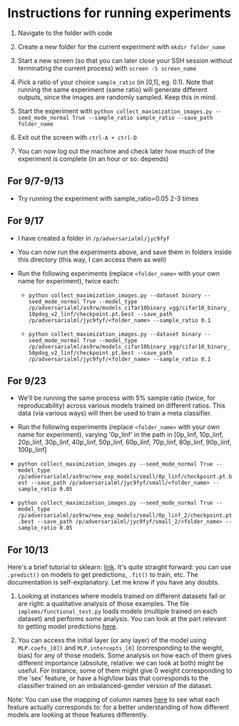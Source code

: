 # Instructions for running experiments


1. Navigate to the folder with code

2. Create a new folder for the current experiment with `mkdir folder_name`

3. Start a new screen (so that you can later close your SSH session without terminating the current process) with `screen -S screen_name`

4. Pick a ratio of your choice `sample_ratio` (in [0,1], eg. 0.1). Note that running the same experiment (same ratio) will generate different outputs, since the images are randomly sampled. Keep this in mind.

5. Start the experiment with `python collect_maximization_images.py --seed_mode_normal True --sample_ratio sample_ratio --save_path folder_name`

6. Exit out the screen with `ctrl-A + ctrl-D`

7. You can now log out the machine and check later how much of the experiment is complete (in an hour or so: depends)



## For 9/7-9/13

- Try running the experiment with sample_ratio=0.05 2-3 times

## For 9/17

- I have created a folder in `/p/adversarialml/jyc9fyf`

- You can now run the experiments above, and save them in folders inside this directory (this way, I can access them as well)

- Run the following experiments (replace `<folder_name>` with your own name for experiment), twice each:

  - `python collect_maximization_images.py --dataset binary --seed_mode_normal True --model_type /p/adversarialml/as9rw/models_cifar10binary_vgg/cifar10_binary_10pdog_v2_linf/checkpoint.pt.best --save_path /p/adversarialml/jyc9fyf/<folder_name> --sample_ratio 0.1`
  
  - `python collect_maximization_images.py --dataset binary --seed_mode_normal True --model_type /p/adversarialml/as9rw/models_cifar10binary_vgg/cifar10_binary_50pdog_v2_linf/checkpoint.pt.best --save_path /p/adversarialml/jyc9fyf/<folder_name> --sample_ratio 0.1`


## For 9/23

- We'll be running the same process with 5% sample ratio (twice, for reproducability) across various models trained on different ratios. This data (via various ways) will then be used to train a meta classifier.

- Run the following experiments (replace `<folder_name>` with your own name for experiment), varying '0p_linf' in the path in [0p_linf, 10p_linf, 20p_linf, 30p_linf, 40p_linf, 50p_linf, 60p_linf, 70p_linf, 80p_linf, 90p_linf, 100p_linf] 

- `python collect_maximization_images.py --seed_mode_normal True --model_type /p/adversarialml/as9rw/new_exp_models/small/0p_linf/checkpoint.pt.best --save_path /p/adversarialml/jyc9fyf/small/<folder_name> --sample_ratio 0.05`

- `python collect_maximization_images.py --seed_mode_normal True --model_type /p/adversarialml/as9rw/new_exp_models/small/0p_linf_2/checkpoint.pt.best --save_path /p/adversarialml/jyc9fyf/small_2/<folder_name> --sample_ratio 0.05`


## For 10/13

Here's a brief tutorial to sklearn: [link](https://scikit-learn.org/stable/tutorial/basic/tutorial.html#learning-and-predicting). It's quite straight forward: you can use `.predict()` on models to get predictions, `.fit()` to train, etc. The documentation is self-explanatory. Let me know if you have any doubts. 

1. Looking at instances where models trained on different datasets fail or are right: a qualitative analysis of those examples. The file `implems/functional_test.py` loads models (multiple trained on each dataset) and performs some analysis. You can look at the part relevant to getting model predictions [here](https://github.com/iamgroot42/fnb/blob/master/implems/functional_test.py#L70). 

2. You can access the initial layer (or any layer) of the model using `MLP.coefs_[0])` and `MLP.intercepts_[0]` (corresponding to the weight, bias) for any of those models. Some analysis on how each of them gives different importance (absolute, relative: we can look at both) might be useful. For instance, some of them might give 0 weight corresponding to the 'sex' feature, or have a high/low bias that corresponds to the classifier trained on an imbalanced-gender version of the dataset.

Note: You can use the mapping of column names [here](https://github.com/iamgroot42/fnb/blob/master/implems/functional_test.py#L36) to see what each feature actually corresponds to: for a better understanding of how different models are looking at those features differently.
